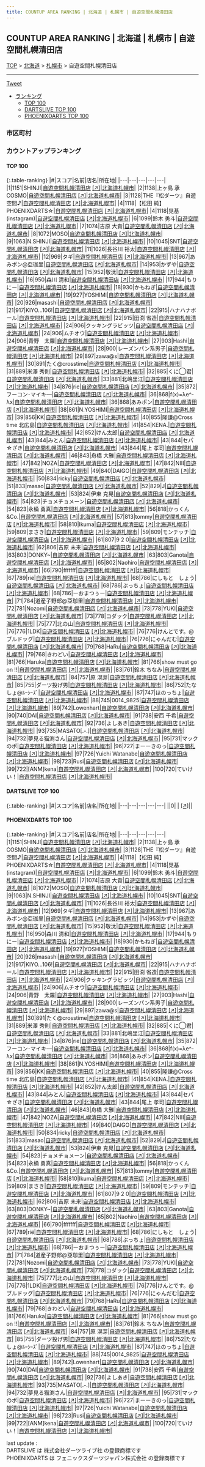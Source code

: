 ```yaml
---
title: COUNTUP AREA RANKING | 北海道 | 札幌市 | 自遊空間札幌清田店
---
```

## COUNTUP AREA RANKING | 北海道 | 札幌市 | 自遊空間札幌清田店

[TOP](/darts/rank/) > [北海道](/darts/rank/北海道/) > [札幌市](/darts/rank/北海道/札幌市/) > 自遊空間札幌清田店

___

<a href="https://twitter.com/share?ref_src=twsrc%5Etfw" data-text="COUNTUP AREA RANKING | 北海道札幌市自遊空間札幌清田店" class="twitter-share-button" data-hashtags="DARTSLIVE,PHOENIXDARTS,darts,ダーツ" data-show-count="false">Tweet</a>

* [ランキング](#カウントアップランキング)
    * [TOP 100](#top-100)
    * [DARTSLIVE TOP 100](#dartslive-top-100)
    * [PHOENIXDARTS TOP 100](#phoenixdarts-top-100)

### 市区町村

<ul>

</ul>

### カウントアップランキング

#### TOP 100



{:.table-ranking}
|#|スコア|名前|店名|所在地|
|---|---|---|---|---|
|1|1151|<span class="rank-name-pd">SHINJI</span>|<a href="/darts/rank/shops/7253.html">自遊空間札幌清田店</a> <a href="https://vs.phoenixdarts.com/jp/shop/shopDetailInfo/s_7253?s_seq=7253">[↗]</a>|<a href="/darts/rank/北海道/札幌市">北海道札幌市</a>|
|2|1138|<span class="rank-name-pd">上ヶ島 承COSMO</span>|<a href="/darts/rank/shops/7253.html">自遊空間札幌清田店</a> <a href="https://vs.phoenixdarts.com/jp/shop/shopDetailInfo/s_7253?s_seq=7253">[↗]</a>|<a href="/darts/rank/北海道/札幌市">北海道札幌市</a>|
|3|1128|<span class="rank-name-pd">THE『松ダーツ』自遊空間♪</span>|<a href="/darts/rank/shops/7253.html">自遊空間札幌清田店</a> <a href="https://vs.phoenixdarts.com/jp/shop/shopDetailInfo/s_7253?s_seq=7253">[↗]</a>|<a href="/darts/rank/北海道/札幌市">北海道札幌市</a>|
|4|1118|<span class="rank-name-pd">【松田 純】PHOENIXDARTS☆</span>|<a href="/darts/rank/shops/7253.html">自遊空間札幌清田店</a> <a href="https://vs.phoenixdarts.com/jp/shop/shopDetailInfo/s_7253?s_seq=7253">[↗]</a>|<a href="/darts/rank/北海道/札幌市">北海道札幌市</a>|
|4|1118|<span class="rank-name-pd">晃基(instagram)</span>|<a href="/darts/rank/shops/7253.html">自遊空間札幌清田店</a> <a href="https://vs.phoenixdarts.com/jp/shop/shopDetailInfo/s_7253?s_seq=7253">[↗]</a>|<a href="/darts/rank/北海道/札幌市">北海道札幌市</a>|
|6|1099|<span class="rank-name-pd"><span class="pro-icon-pd"></span>鈴木 勇斗</span>|<a href="/darts/rank/shops/7253.html">自遊空間札幌清田店</a> <a href="https://vs.phoenixdarts.com/jp/shop/shopDetailInfo/s_7253?s_seq=7253">[↗]</a>|<a href="/darts/rank/北海道/札幌市">北海道札幌市</a>|
|7|1074|<span class="rank-name-pd"><span class="pro-icon-pd"></span>吉原 大貴</span>|<a href="/darts/rank/shops/7253.html">自遊空間札幌清田店</a> <a href="https://vs.phoenixdarts.com/jp/shop/shopDetailInfo/s_7253?s_seq=7253">[↗]</a>|<a href="/darts/rank/北海道/札幌市">北海道札幌市</a>|
|8|1072|<span class="rank-name-pd">MOSO</span>|<a href="/darts/rank/shops/7253.html">自遊空間札幌清田店</a> <a href="https://vs.phoenixdarts.com/jp/shop/shopDetailInfo/s_7253?s_seq=7253">[↗]</a>|<a href="/darts/rank/北海道/札幌市">北海道札幌市</a>|
|9|1063|<span class="rank-name-pd">N.SHINJI</span>|<a href="/darts/rank/shops/7253.html">自遊空間札幌清田店</a> <a href="https://vs.phoenixdarts.com/jp/shop/shopDetailInfo/s_7253?s_seq=7253">[↗]</a>|<a href="/darts/rank/北海道/札幌市">北海道札幌市</a>|
|10|1045|<span class="rank-name-pd">SNT</span>|<a href="/darts/rank/shops/7253.html">自遊空間札幌清田店</a> <a href="https://vs.phoenixdarts.com/jp/shop/shopDetailInfo/s_7253?s_seq=7253">[↗]</a>|<a href="/darts/rank/北海道/札幌市">北海道札幌市</a>|
|11|1026|<span class="rank-name-pd"><span class="pro-icon-pd"></span>長谷川 裕太</span>|<a href="/darts/rank/shops/7253.html">自遊空間札幌清田店</a> <a href="https://vs.phoenixdarts.com/jp/shop/shopDetailInfo/s_7253?s_seq=7253">[↗]</a>|<a href="/darts/rank/北海道/札幌市">北海道札幌市</a>|
|12|969|<span class="rank-name-pd">タギ</span>|<a href="/darts/rank/shops/7253.html">自遊空間札幌清田店</a> <a href="https://vs.phoenixdarts.com/jp/shop/shopDetailInfo/s_7253?s_seq=7253">[↗]</a>|<a href="/darts/rank/北海道/札幌市">北海道札幌市</a>|
|13|967|<span class="rank-name-pd">あみポン@亞珈里</span>|<a href="/darts/rank/shops/7253.html">自遊空間札幌清田店</a> <a href="https://vs.phoenixdarts.com/jp/shop/shopDetailInfo/s_7253?s_seq=7253">[↗]</a>|<a href="/darts/rank/北海道/札幌市">北海道札幌市</a>|
|14|953|<span class="rank-name-pd">かずや</span>|<a href="/darts/rank/shops/7253.html">自遊空間札幌清田店</a> <a href="https://vs.phoenixdarts.com/jp/shop/shopDetailInfo/s_7253?s_seq=7253">[↗]</a>|<a href="/darts/rank/北海道/札幌市">北海道札幌市</a>|
|15|952|<span class="rank-name-pd">敬汰</span>|<a href="/darts/rank/shops/7253.html">自遊空間札幌清田店</a> <a href="https://vs.phoenixdarts.com/jp/shop/shopDetailInfo/s_7253?s_seq=7253">[↗]</a>|<a href="/darts/rank/北海道/札幌市">北海道札幌市</a>|
|16|950|<span class="rank-name-pd"><span class="pro-icon-pd"></span>森川 清和</span>|<a href="/darts/rank/shops/7253.html">自遊空間札幌清田店</a> <a href="https://vs.phoenixdarts.com/jp/shop/shopDetailInfo/s_7253?s_seq=7253">[↗]</a>|<a href="/darts/rank/北海道/札幌市">北海道札幌市</a>|
|17|944|<span class="rank-name-pd">もりにー</span>|<a href="/darts/rank/shops/7253.html">自遊空間札幌清田店</a> <a href="https://vs.phoenixdarts.com/jp/shop/shopDetailInfo/s_7253?s_seq=7253">[↗]</a>|<a href="/darts/rank/北海道/札幌市">北海道札幌市</a>|
|18|930|<span class="rank-name-pd">かもねぎ</span>|<a href="/darts/rank/shops/7253.html">自遊空間札幌清田店</a> <a href="https://vs.phoenixdarts.com/jp/shop/shopDetailInfo/s_7253?s_seq=7253">[↗]</a>|<a href="/darts/rank/北海道/札幌市">北海道札幌市</a>|
|19|927|<span class="rank-name-pd">YOSHIMI</span>|<a href="/darts/rank/shops/7253.html">自遊空間札幌清田店</a> <a href="https://vs.phoenixdarts.com/jp/shop/shopDetailInfo/s_7253?s_seq=7253">[↗]</a>|<a href="/darts/rank/北海道/札幌市">北海道札幌市</a>|
|20|926|<span class="rank-name-pd">masashi</span>|<a href="/darts/rank/shops/7253.html">自遊空間札幌清田店</a> <a href="https://vs.phoenixdarts.com/jp/shop/shopDetailInfo/s_7253?s_seq=7253">[↗]</a>|<a href="/darts/rank/北海道/札幌市">北海道札幌市</a>|
|21|917|<span class="rank-name-pd">KIYO...106!</span>|<a href="/darts/rank/shops/7253.html">自遊空間札幌清田店</a> <a href="https://vs.phoenixdarts.com/jp/shop/shopDetailInfo/s_7253?s_seq=7253">[↗]</a>|<a href="/darts/rank/北海道/札幌市">北海道札幌市</a>|
|22|915|<span class="rank-name-pd">ハナハナボール</span>|<a href="/darts/rank/shops/7253.html">自遊空間札幌清田店</a> <a href="https://vs.phoenixdarts.com/jp/shop/shopDetailInfo/s_7253?s_seq=7253">[↗]</a>|<a href="/darts/rank/北海道/札幌市">北海道札幌市</a>|
|22|915|<span class="rank-name-pd"><span class="pro-icon-pd"></span>田渕 省造</span>|<a href="/darts/rank/shops/7253.html">自遊空間札幌清田店</a> <a href="https://vs.phoenixdarts.com/jp/shop/shopDetailInfo/s_7253?s_seq=7253">[↗]</a>|<a href="/darts/rank/北海道/札幌市">北海道札幌市</a>|
|24|906|<span class="rank-name-pd">クッキングラビッツ</span>|<a href="/darts/rank/shops/7253.html">自遊空間札幌清田店</a> <a href="https://vs.phoenixdarts.com/jp/shop/shopDetailInfo/s_7253?s_seq=7253">[↗]</a>|<a href="/darts/rank/北海道/札幌市">北海道札幌市</a>|
|24|906|<span class="rank-name-pd">ムチオウ</span>|<a href="/darts/rank/shops/7253.html">自遊空間札幌清田店</a> <a href="https://vs.phoenixdarts.com/jp/shop/shopDetailInfo/s_7253?s_seq=7253">[↗]</a>|<a href="/darts/rank/北海道/札幌市">北海道札幌市</a>|
|24|906|<span class="rank-name-pd">青野　太羅</span>|<a href="/darts/rank/shops/7253.html">自遊空間札幌清田店</a> <a href="https://vs.phoenixdarts.com/jp/shop/shopDetailInfo/s_7253?s_seq=7253">[↗]</a>|<a href="/darts/rank/北海道/札幌市">北海道札幌市</a>|
|27|903|<span class="rank-name-pd">Hashi</span>|<a href="/darts/rank/shops/7253.html">自遊空間札幌清田店</a> <a href="https://vs.phoenixdarts.com/jp/shop/shopDetailInfo/s_7253?s_seq=7253">[↗]</a>|<a href="/darts/rank/北海道/札幌市">北海道札幌市</a>|
|28|900|<span class="rank-name-pd">レーズンパン系男子</span>|<a href="/darts/rank/shops/7253.html">自遊空間札幌清田店</a> <a href="https://vs.phoenixdarts.com/jp/shop/shopDetailInfo/s_7253?s_seq=7253">[↗]</a>|<a href="/darts/rank/北海道/札幌市">北海道札幌市</a>|
|29|897|<span class="rank-name-pd">zawa@s</span>|<a href="/darts/rank/shops/7253.html">自遊空間札幌清田店</a> <a href="https://vs.phoenixdarts.com/jp/shop/shopDetailInfo/s_7253?s_seq=7253">[↗]</a>|<a href="/darts/rank/北海道/札幌市">北海道札幌市</a>|
|30|891|<span class="rank-name-pd">たく@crosstime</span>|<a href="/darts/rank/shops/7253.html">自遊空間札幌清田店</a> <a href="https://vs.phoenixdarts.com/jp/shop/shopDetailInfo/s_7253?s_seq=7253">[↗]</a>|<a href="/darts/rank/北海道/札幌市">北海道札幌市</a>|
|31|889|<span class="rank-name-pd"><span class="pro-icon-pd"></span>米澤 秀則</span>|<a href="/darts/rank/shops/7253.html">自遊空間札幌清田店</a> <a href="https://vs.phoenixdarts.com/jp/shop/shopDetailInfo/s_7253?s_seq=7253">[↗]</a>|<a href="/darts/rank/北海道/札幌市">北海道札幌市</a>|
|32|885|<span class="rank-name-pd">くに◯君</span>|<a href="/darts/rank/shops/7253.html">自遊空間札幌清田店</a> <a href="https://vs.phoenixdarts.com/jp/shop/shopDetailInfo/s_7253?s_seq=7253">[↗]</a>|<a href="/darts/rank/北海道/札幌市">北海道札幌市</a>|
|33|881|<span class="rank-name-pd">北嶋里江</span>|<a href="/darts/rank/shops/7253.html">自遊空間札幌清田店</a> <a href="https://vs.phoenixdarts.com/jp/shop/shopDetailInfo/s_7253?s_seq=7253">[↗]</a>|<a href="/darts/rank/北海道/札幌市">北海道札幌市</a>|
|34|876|<span class="rank-name-pd">rie</span>|<a href="/darts/rank/shops/7253.html">自遊空間札幌清田店</a> <a href="https://vs.phoenixdarts.com/jp/shop/shopDetailInfo/s_7253?s_seq=7253">[↗]</a>|<a href="/darts/rank/北海道/札幌市">北海道札幌市</a>|
|35|872|<span class="rank-name-pd">フーコン･マイキ―</span>|<a href="/darts/rank/shops/7253.html">自遊空間札幌清田店</a> <a href="https://vs.phoenixdarts.com/jp/shop/shopDetailInfo/s_7253?s_seq=7253">[↗]</a>|<a href="/darts/rank/北海道/札幌市">北海道札幌市</a>|
|36|868|<span class="rank-name-pd">f(x)=λe^-λx</span>|<a href="/darts/rank/shops/7253.html">自遊空間札幌清田店</a> <a href="https://vs.phoenixdarts.com/jp/shop/shopDetailInfo/s_7253?s_seq=7253">[↗]</a>|<a href="/darts/rank/北海道/札幌市">北海道札幌市</a>|
|36|868|<span class="rank-name-pd">あみポン</span>|<a href="/darts/rank/shops/7253.html">自遊空間札幌清田店</a> <a href="https://vs.phoenixdarts.com/jp/shop/shopDetailInfo/s_7253?s_seq=7253">[↗]</a>|<a href="/darts/rank/北海道/札幌市">北海道札幌市</a>|
|38|861|<span class="rank-name-pd">N.YOSHIMI</span>|<a href="/darts/rank/shops/7253.html">自遊空間札幌清田店</a> <a href="https://vs.phoenixdarts.com/jp/shop/shopDetailInfo/s_7253?s_seq=7253">[↗]</a>|<a href="/darts/rank/北海道/札幌市">北海道札幌市</a>|
|39|856|<span class="rank-name-pd">KK</span>|<a href="/darts/rank/shops/7253.html">自遊空間札幌清田店</a> <a href="https://vs.phoenixdarts.com/jp/shop/shopDetailInfo/s_7253?s_seq=7253">[↗]</a>|<a href="/darts/rank/北海道/札幌市">北海道札幌市</a>|
|40|855|<span class="rank-name-pd">隆謙@Cross time 北広島</span>|<a href="/darts/rank/shops/7253.html">自遊空間札幌清田店</a> <a href="https://vs.phoenixdarts.com/jp/shop/shopDetailInfo/s_7253?s_seq=7253">[↗]</a>|<a href="/darts/rank/北海道/札幌市">北海道札幌市</a>|
|41|854|<span class="rank-name-pd">KENA.</span>|<a href="/darts/rank/shops/7253.html">自遊空間札幌清田店</a> <a href="https://vs.phoenixdarts.com/jp/shop/shopDetailInfo/s_7253?s_seq=7253">[↗]</a>|<a href="/darts/rank/北海道/札幌市">北海道札幌市</a>|
|42|852|<span class="rank-name-pd">けん太郎</span>|<a href="/darts/rank/shops/7253.html">自遊空間札幌清田店</a> <a href="https://vs.phoenixdarts.com/jp/shop/shopDetailInfo/s_7253?s_seq=7253">[↗]</a>|<a href="/darts/rank/北海道/札幌市">北海道札幌市</a>|
|43|844|<span class="rank-name-pd">みとん</span>|<a href="/darts/rank/shops/7253.html">自遊空間札幌清田店</a> <a href="https://vs.phoenixdarts.com/jp/shop/shopDetailInfo/s_7253?s_seq=7253">[↗]</a>|<a href="/darts/rank/北海道/札幌市">北海道札幌市</a>|
|43|844|<span class="rank-name-pd">セパ☆ざき</span>|<a href="/darts/rank/shops/7253.html">自遊空間札幌清田店</a> <a href="https://vs.phoenixdarts.com/jp/shop/shopDetailInfo/s_7253?s_seq=7253">[↗]</a>|<a href="/darts/rank/北海道/札幌市">北海道札幌市</a>|
|43|844|<span class="rank-name-pd">尾上 孝司</span>|<a href="/darts/rank/shops/7253.html">自遊空間札幌清田店</a> <a href="https://vs.phoenixdarts.com/jp/shop/shopDetailInfo/s_7253?s_seq=7253">[↗]</a>|<a href="/darts/rank/北海道/札幌市">北海道札幌市</a>|
|46|843|<span class="rank-name-pd">舟橋 大雅</span>|<a href="/darts/rank/shops/7253.html">自遊空間札幌清田店</a> <a href="https://vs.phoenixdarts.com/jp/shop/shopDetailInfo/s_7253?s_seq=7253">[↗]</a>|<a href="/darts/rank/北海道/札幌市">北海道札幌市</a>|
|47|842|<span class="rank-name-pd">NOZA</span>|<a href="/darts/rank/shops/7253.html">自遊空間札幌清田店</a> <a href="https://vs.phoenixdarts.com/jp/shop/shopDetailInfo/s_7253?s_seq=7253">[↗]</a>|<a href="/darts/rank/北海道/札幌市">北海道札幌市</a>|
|47|842|<span class="rank-name-pd">NⅢ</span>|<a href="/darts/rank/shops/7253.html">自遊空間札幌清田店</a> <a href="https://vs.phoenixdarts.com/jp/shop/shopDetailInfo/s_7253?s_seq=7253">[↗]</a>|<a href="/darts/rank/北海道/札幌市">北海道札幌市</a>|
|49|840|<span class="rank-name-pd">DAIGO</span>|<a href="/darts/rank/shops/7253.html">自遊空間札幌清田店</a> <a href="https://vs.phoenixdarts.com/jp/shop/shopDetailInfo/s_7253?s_seq=7253">[↗]</a>|<a href="/darts/rank/北海道/札幌市">北海道札幌市</a>|
|50|834|<span class="rank-name-pd">ricky</span>|<a href="/darts/rank/shops/7253.html">自遊空間札幌清田店</a> <a href="https://vs.phoenixdarts.com/jp/shop/shopDetailInfo/s_7253?s_seq=7253">[↗]</a>|<a href="/darts/rank/北海道/札幌市">北海道札幌市</a>|
|51|833|<span class="rank-name-pd">masao</span>|<a href="/darts/rank/shops/7253.html">自遊空間札幌清田店</a> <a href="https://vs.phoenixdarts.com/jp/shop/shopDetailInfo/s_7253?s_seq=7253">[↗]</a>|<a href="/darts/rank/北海道/札幌市">北海道札幌市</a>|
|52|829|<span class="rank-name-pd">J</span>|<a href="/darts/rank/shops/7253.html">自遊空間札幌清田店</a> <a href="https://vs.phoenixdarts.com/jp/shop/shopDetailInfo/s_7253?s_seq=7253">[↗]</a>|<a href="/darts/rank/北海道/札幌市">北海道札幌市</a>|
|53|824|<span class="rank-name-pd">伊東 克晃</span>|<a href="/darts/rank/shops/7253.html">自遊空間札幌清田店</a> <a href="https://vs.phoenixdarts.com/jp/shop/shopDetailInfo/s_7253?s_seq=7253">[↗]</a>|<a href="/darts/rank/北海道/札幌市">北海道札幌市</a>|
|54|823|<span class="rank-name-pd">チョメチョメーン</span>|<a href="/darts/rank/shops/7253.html">自遊空間札幌清田店</a> <a href="https://vs.phoenixdarts.com/jp/shop/shopDetailInfo/s_7253?s_seq=7253">[↗]</a>|<a href="/darts/rank/北海道/札幌市">北海道札幌市</a>|
|54|823|<span class="rank-name-pd">永桶 勇真</span>|<a href="/darts/rank/shops/7253.html">自遊空間札幌清田店</a> <a href="https://vs.phoenixdarts.com/jp/shop/shopDetailInfo/s_7253?s_seq=7253">[↗]</a>|<a href="/darts/rank/北海道/札幌市">北海道札幌市</a>|
|56|818|<span class="rank-name-pd">かっくん&amp;Co.</span>|<a href="/darts/rank/shops/7253.html">自遊空間札幌清田店</a> <a href="https://vs.phoenixdarts.com/jp/shop/shopDetailInfo/s_7253?s_seq=7253">[↗]</a>|<a href="/darts/rank/北海道/札幌市">北海道札幌市</a>|
|57|813|<span class="rank-name-pd">tommy</span>|<a href="/darts/rank/shops/7253.html">自遊空間札幌清田店</a> <a href="https://vs.phoenixdarts.com/jp/shop/shopDetailInfo/s_7253?s_seq=7253">[↗]</a>|<a href="/darts/rank/北海道/札幌市">北海道札幌市</a>|
|58|810|<span class="rank-name-pd">Ikuma</span>|<a href="/darts/rank/shops/7253.html">自遊空間札幌清田店</a> <a href="https://vs.phoenixdarts.com/jp/shop/shopDetailInfo/s_7253?s_seq=7253">[↗]</a>|<a href="/darts/rank/北海道/札幌市">北海道札幌市</a>|
|59|809|<span class="rank-name-pd">まさき</span>|<a href="/darts/rank/shops/7253.html">自遊空間札幌清田店</a> <a href="https://vs.phoenixdarts.com/jp/shop/shopDetailInfo/s_7253?s_seq=7253">[↗]</a>|<a href="/darts/rank/北海道/札幌市">北海道札幌市</a>|
|59|809|<span class="rank-name-pd">モンチッチ</span>|<a href="/darts/rank/shops/7253.html">自遊空間札幌清田店</a> <a href="https://vs.phoenixdarts.com/jp/shop/shopDetailInfo/s_7253?s_seq=7253">[↗]</a>|<a href="/darts/rank/北海道/札幌市">北海道札幌市</a>|
|61|807|<span class="rank-name-pd">9 2 0</span>|<a href="/darts/rank/shops/7253.html">自遊空間札幌清田店</a> <a href="https://vs.phoenixdarts.com/jp/shop/shopDetailInfo/s_7253?s_seq=7253">[↗]</a>|<a href="/darts/rank/北海道/札幌市">北海道札幌市</a>|
|62|806|<span class="rank-name-pd"><span class="pro-icon-pd"></span>吉原 未来</span>|<a href="/darts/rank/shops/7253.html">自遊空間札幌清田店</a> <a href="https://vs.phoenixdarts.com/jp/shop/shopDetailInfo/s_7253?s_seq=7253">[↗]</a>|<a href="/darts/rank/北海道/札幌市">北海道札幌市</a>|
|63|803|<span class="rank-name-pd">DONKY~</span>|<a href="/darts/rank/shops/7253.html">自遊空間札幌清田店</a> <a href="https://vs.phoenixdarts.com/jp/shop/shopDetailInfo/s_7253?s_seq=7253">[↗]</a>|<a href="/darts/rank/北海道/札幌市">北海道札幌市</a>|
|63|803|<span class="rank-name-pd">Ganota</span>|<a href="/darts/rank/shops/7253.html">自遊空間札幌清田店</a> <a href="https://vs.phoenixdarts.com/jp/shop/shopDetailInfo/s_7253?s_seq=7253">[↗]</a>|<a href="/darts/rank/北海道/札幌市">北海道札幌市</a>|
|65|802|<span class="rank-name-pd">Naohiro</span>|<a href="/darts/rank/shops/7253.html">自遊空間札幌清田店</a> <a href="https://vs.phoenixdarts.com/jp/shop/shopDetailInfo/s_7253?s_seq=7253">[↗]</a>|<a href="/darts/rank/北海道/札幌市">北海道札幌市</a>|
|66|790|<span class="rank-name-pd">fffffff</span>|<a href="/darts/rank/shops/7253.html">自遊空間札幌清田店</a> <a href="https://vs.phoenixdarts.com/jp/shop/shopDetailInfo/s_7253?s_seq=7253">[↗]</a>|<a href="/darts/rank/北海道/札幌市">北海道札幌市</a>|
|67|789|<span class="rank-name-pd">riё</span>|<a href="/darts/rank/shops/7253.html">自遊空間札幌清田店</a> <a href="https://vs.phoenixdarts.com/jp/shop/shopDetailInfo/s_7253?s_seq=7253">[↗]</a>|<a href="/darts/rank/北海道/札幌市">北海道札幌市</a>|
|68|786|<span class="rank-name-pd">にしもと　しょう</span>|<a href="/darts/rank/shops/7253.html">自遊空間札幌清田店</a> <a href="https://vs.phoenixdarts.com/jp/shop/shopDetailInfo/s_7253?s_seq=7253">[↗]</a>|<a href="/darts/rank/北海道/札幌市">北海道札幌市</a>|
|68|786|<span class="rank-name-pd">ぶっちょ</span>|<a href="/darts/rank/shops/7253.html">自遊空間札幌清田店</a> <a href="https://vs.phoenixdarts.com/jp/shop/shopDetailInfo/s_7253?s_seq=7253">[↗]</a>|<a href="/darts/rank/北海道/札幌市">北海道札幌市</a>|
|68|786|<span class="rank-name-pd">ーおまつぅー</span>|<a href="/darts/rank/shops/7253.html">自遊空間札幌清田店</a> <a href="https://vs.phoenixdarts.com/jp/shop/shopDetailInfo/s_7253?s_seq=7253">[↗]</a>|<a href="/darts/rank/北海道/札幌市">北海道札幌市</a>|
|71|784|<span class="rank-name-pd">道産子野郎@亞珈里</span>|<a href="/darts/rank/shops/7253.html">自遊空間札幌清田店</a> <a href="https://vs.phoenixdarts.com/jp/shop/shopDetailInfo/s_7253?s_seq=7253">[↗]</a>|<a href="/darts/rank/北海道/札幌市">北海道札幌市</a>|
|72|781|<span class="rank-name-pd">Nozomi</span>|<a href="/darts/rank/shops/7253.html">自遊空間札幌清田店</a> <a href="https://vs.phoenixdarts.com/jp/shop/shopDetailInfo/s_7253?s_seq=7253">[↗]</a>|<a href="/darts/rank/北海道/札幌市">北海道札幌市</a>|
|73|778|<span class="rank-name-pd">YUKI</span>|<a href="/darts/rank/shops/7253.html">自遊空間札幌清田店</a> <a href="https://vs.phoenixdarts.com/jp/shop/shopDetailInfo/s_7253?s_seq=7253">[↗]</a>|<a href="/darts/rank/北海道/札幌市">北海道札幌市</a>|
|73|778|<span class="rank-name-pd">コダック</span>|<a href="/darts/rank/shops/7253.html">自遊空間札幌清田店</a> <a href="https://vs.phoenixdarts.com/jp/shop/shopDetailInfo/s_7253?s_seq=7253">[↗]</a>|<a href="/darts/rank/北海道/札幌市">北海道札幌市</a>|
|75|777|<span class="rank-name-pd">北の山</span>|<a href="/darts/rank/shops/7253.html">自遊空間札幌清田店</a> <a href="https://vs.phoenixdarts.com/jp/shop/shopDetailInfo/s_7253?s_seq=7253">[↗]</a>|<a href="/darts/rank/北海道/札幌市">北海道札幌市</a>|
|76|776|<span class="rank-name-pd">1LDK</span>|<a href="/darts/rank/shops/7253.html">自遊空間札幌清田店</a> <a href="https://vs.phoenixdarts.com/jp/shop/shopDetailInfo/s_7253?s_seq=7253">[↗]</a>|<a href="/darts/rank/北海道/札幌市">北海道札幌市</a>|
|76|776|<span class="rank-name-pd">けんとです。@ブルドッグ</span>|<a href="/darts/rank/shops/7253.html">自遊空間札幌清田店</a> <a href="https://vs.phoenixdarts.com/jp/shop/shopDetailInfo/s_7253?s_seq=7253">[↗]</a>|<a href="/darts/rank/北海道/札幌市">北海道札幌市</a>|
|76|776|<span class="rank-name-pd">にゃんだむ</span>|<a href="/darts/rank/shops/7253.html">自遊空間札幌清田店</a> <a href="https://vs.phoenixdarts.com/jp/shop/shopDetailInfo/s_7253?s_seq=7253">[↗]</a>|<a href="/darts/rank/北海道/札幌市">北海道札幌市</a>|
|79|768|<span class="rank-name-pd">HaRu</span>|<a href="/darts/rank/shops/7253.html">自遊空間札幌清田店</a> <a href="https://vs.phoenixdarts.com/jp/shop/shopDetailInfo/s_7253?s_seq=7253">[↗]</a>|<a href="/darts/rank/北海道/札幌市">北海道札幌市</a>|
|79|768|<span class="rank-name-pd">きわどい</span>|<a href="/darts/rank/shops/7253.html">自遊空間札幌清田店</a> <a href="https://vs.phoenixdarts.com/jp/shop/shopDetailInfo/s_7253?s_seq=7253">[↗]</a>|<a href="/darts/rank/北海道/札幌市">北海道札幌市</a>|
|81|766|<span class="rank-name-pd">Haruka</span>|<a href="/darts/rank/shops/7253.html">自遊空間札幌清田店</a> <a href="https://vs.phoenixdarts.com/jp/shop/shopDetailInfo/s_7253?s_seq=7253">[↗]</a>|<a href="/darts/rank/北海道/札幌市">北海道札幌市</a>|
|81|766|<span class="rank-name-pd">show must   go on ‼️</span>|<a href="/darts/rank/shops/7253.html">自遊空間札幌清田店</a> <a href="https://vs.phoenixdarts.com/jp/shop/shopDetailInfo/s_7253?s_seq=7253">[↗]</a>|<a href="/darts/rank/北海道/札幌市">北海道札幌市</a>|
|83|761|<span class="rank-name-pd">鈴木 ちなみ</span>|<a href="/darts/rank/shops/7253.html">自遊空間札幌清田店</a> <a href="https://vs.phoenixdarts.com/jp/shop/shopDetailInfo/s_7253?s_seq=7253">[↗]</a>|<a href="/darts/rank/北海道/札幌市">北海道札幌市</a>|
|84|757|<span class="rank-name-pd">原 滉芽</span>|<a href="/darts/rank/shops/7253.html">自遊空間札幌清田店</a> <a href="https://vs.phoenixdarts.com/jp/shop/shopDetailInfo/s_7253?s_seq=7253">[↗]</a>|<a href="/darts/rank/北海道/札幌市">北海道札幌市</a>|
|85|755|<span class="rank-name-pd">ダーツ投げ男</span>|<a href="/darts/rank/shops/7253.html">自遊空間札幌清田店</a> <a href="https://vs.phoenixdarts.com/jp/shop/shopDetailInfo/s_7253?s_seq=7253">[↗]</a>|<a href="/darts/rank/北海道/札幌市">北海道札幌市</a>|
|86|752|<span class="rank-name-pd">たなしょ@ﾙｰｼｰｽﾞ</span>|<a href="/darts/rank/shops/7253.html">自遊空間札幌清田店</a> <a href="https://vs.phoenixdarts.com/jp/shop/shopDetailInfo/s_7253?s_seq=7253">[↗]</a>|<a href="/darts/rank/北海道/札幌市">北海道札幌市</a>|
|87|747|<span class="rank-name-pd">ほのっちょ</span>|<a href="/darts/rank/shops/7253.html">自遊空間札幌清田店</a> <a href="https://vs.phoenixdarts.com/jp/shop/shopDetailInfo/s_7253?s_seq=7253">[↗]</a>|<a href="/darts/rank/北海道/札幌市">北海道札幌市</a>|
|88|745|<span class="rank-name-pd">0014_9825</span>|<a href="/darts/rank/shops/7253.html">自遊空間札幌清田店</a> <a href="https://vs.phoenixdarts.com/jp/shop/shopDetailInfo/s_7253?s_seq=7253">[↗]</a>|<a href="/darts/rank/北海道/札幌市">北海道札幌市</a>|
|89|742|<span class="rank-name-pd">Lowenhart</span>|<a href="/darts/rank/shops/7253.html">自遊空間札幌清田店</a> <a href="https://vs.phoenixdarts.com/jp/shop/shopDetailInfo/s_7253?s_seq=7253">[↗]</a>|<a href="/darts/rank/北海道/札幌市">北海道札幌市</a>|
|90|740|<span class="rank-name-pd">DAI</span>|<a href="/darts/rank/shops/7253.html">自遊空間札幌清田店</a> <a href="https://vs.phoenixdarts.com/jp/shop/shopDetailInfo/s_7253?s_seq=7253">[↗]</a>|<a href="/darts/rank/北海道/札幌市">北海道札幌市</a>|
|91|738|<span class="rank-name-pd"><span class="pro-icon-pd"></span>安西 千希</span>|<a href="/darts/rank/shops/7253.html">自遊空間札幌清田店</a> <a href="https://vs.phoenixdarts.com/jp/shop/shopDetailInfo/s_7253?s_seq=7253">[↗]</a>|<a href="/darts/rank/北海道/札幌市">北海道札幌市</a>|
|92|736|<span class="rank-name-pd">よしあき</span>|<a href="/darts/rank/shops/7253.html">自遊空間札幌清田店</a> <a href="https://vs.phoenixdarts.com/jp/shop/shopDetailInfo/s_7253?s_seq=7253">[↗]</a>|<a href="/darts/rank/北海道/札幌市">北海道札幌市</a>|
|93|735|<span class="rank-name-pd">MASATO[.-.]</span>|<a href="/darts/rank/shops/7253.html">自遊空間札幌清田店</a> <a href="https://vs.phoenixdarts.com/jp/shop/shopDetailInfo/s_7253?s_seq=7253">[↗]</a>|<a href="/darts/rank/北海道/札幌市">北海道札幌市</a>|
|94|732|<span class="rank-name-pd">夢見る猫渕さん</span>|<a href="/darts/rank/shops/7253.html">自遊空間札幌清田店</a> <a href="https://vs.phoenixdarts.com/jp/shop/shopDetailInfo/s_7253?s_seq=7253">[↗]</a>|<a href="/darts/rank/北海道/札幌市">北海道札幌市</a>|
|95|731|<span class="rank-name-pd">マックのポ</span>|<a href="/darts/rank/shops/7253.html">自遊空間札幌清田店</a> <a href="https://vs.phoenixdarts.com/jp/shop/shopDetailInfo/s_7253?s_seq=7253">[↗]</a>|<a href="/darts/rank/北海道/札幌市">北海道札幌市</a>|
|96|727|<span class="rank-name-pd">まーーきのっ</span>|<a href="/darts/rank/shops/7253.html">自遊空間札幌清田店</a> <a href="https://vs.phoenixdarts.com/jp/shop/shopDetailInfo/s_7253?s_seq=7253">[↗]</a>|<a href="/darts/rank/北海道/札幌市">北海道札幌市</a>|
|97|726|<span class="rank-name-pd">Yuichi Watanabe</span>|<a href="/darts/rank/shops/7253.html">自遊空間札幌清田店</a> <a href="https://vs.phoenixdarts.com/jp/shop/shopDetailInfo/s_7253?s_seq=7253">[↗]</a>|<a href="/darts/rank/北海道/札幌市">北海道札幌市</a>|
|98|723|<span class="rank-name-pd">Rusi</span>|<a href="/darts/rank/shops/7253.html">自遊空間札幌清田店</a> <a href="https://vs.phoenixdarts.com/jp/shop/shopDetailInfo/s_7253?s_seq=7253">[↗]</a>|<a href="/darts/rank/北海道/札幌市">北海道札幌市</a>|
|99|722|<span class="rank-name-pd">[ANM]kena</span>|<a href="/darts/rank/shops/7253.html">自遊空間札幌清田店</a> <a href="https://vs.phoenixdarts.com/jp/shop/shopDetailInfo/s_7253?s_seq=7253">[↗]</a>|<a href="/darts/rank/北海道/札幌市">北海道札幌市</a>|
|100|720|<span class="rank-name-pd">ていけい！</span>|<a href="/darts/rank/shops/7253.html">自遊空間札幌清田店</a> <a href="https://vs.phoenixdarts.com/jp/shop/shopDetailInfo/s_7253?s_seq=7253">[↗]</a>|<a href="/darts/rank/北海道/札幌市">北海道札幌市</a>|


#### DARTSLIVE TOP 100



{:.table-ranking}
|#|スコア|名前|店名|所在地|
|---|---|---|---|---|
||0|<span class="rank-name-dl"> </span>|<a href="/darts/rank/shops/.html"></a> <a href="">[↗]</a>|<a href="/darts/rank//"></a>|


#### PHOENIXDARTS TOP 100



{:.table-ranking}
|#|スコア|名前|店名|所在地|
|---|---|---|---|---|
|1|1151|<span class="rank-name-pd">SHINJI</span>|<a href="/darts/rank/shops/7253.html">自遊空間札幌清田店</a> <a href="https://vs.phoenixdarts.com/jp/shop/shopDetailInfo/s_7253?s_seq=7253">[↗]</a>|<a href="/darts/rank/北海道/札幌市">北海道札幌市</a>|
|2|1138|<span class="rank-name-pd">上ヶ島 承COSMO</span>|<a href="/darts/rank/shops/7253.html">自遊空間札幌清田店</a> <a href="https://vs.phoenixdarts.com/jp/shop/shopDetailInfo/s_7253?s_seq=7253">[↗]</a>|<a href="/darts/rank/北海道/札幌市">北海道札幌市</a>|
|3|1128|<span class="rank-name-pd">THE『松ダーツ』自遊空間♪</span>|<a href="/darts/rank/shops/7253.html">自遊空間札幌清田店</a> <a href="https://vs.phoenixdarts.com/jp/shop/shopDetailInfo/s_7253?s_seq=7253">[↗]</a>|<a href="/darts/rank/北海道/札幌市">北海道札幌市</a>|
|4|1118|<span class="rank-name-pd">【松田 純】PHOENIXDARTS☆</span>|<a href="/darts/rank/shops/7253.html">自遊空間札幌清田店</a> <a href="https://vs.phoenixdarts.com/jp/shop/shopDetailInfo/s_7253?s_seq=7253">[↗]</a>|<a href="/darts/rank/北海道/札幌市">北海道札幌市</a>|
|4|1118|<span class="rank-name-pd">晃基(instagram)</span>|<a href="/darts/rank/shops/7253.html">自遊空間札幌清田店</a> <a href="https://vs.phoenixdarts.com/jp/shop/shopDetailInfo/s_7253?s_seq=7253">[↗]</a>|<a href="/darts/rank/北海道/札幌市">北海道札幌市</a>|
|6|1099|<span class="rank-name-pd"><span class="pro-icon-pd"></span>鈴木 勇斗</span>|<a href="/darts/rank/shops/7253.html">自遊空間札幌清田店</a> <a href="https://vs.phoenixdarts.com/jp/shop/shopDetailInfo/s_7253?s_seq=7253">[↗]</a>|<a href="/darts/rank/北海道/札幌市">北海道札幌市</a>|
|7|1074|<span class="rank-name-pd"><span class="pro-icon-pd"></span>吉原 大貴</span>|<a href="/darts/rank/shops/7253.html">自遊空間札幌清田店</a> <a href="https://vs.phoenixdarts.com/jp/shop/shopDetailInfo/s_7253?s_seq=7253">[↗]</a>|<a href="/darts/rank/北海道/札幌市">北海道札幌市</a>|
|8|1072|<span class="rank-name-pd">MOSO</span>|<a href="/darts/rank/shops/7253.html">自遊空間札幌清田店</a> <a href="https://vs.phoenixdarts.com/jp/shop/shopDetailInfo/s_7253?s_seq=7253">[↗]</a>|<a href="/darts/rank/北海道/札幌市">北海道札幌市</a>|
|9|1063|<span class="rank-name-pd">N.SHINJI</span>|<a href="/darts/rank/shops/7253.html">自遊空間札幌清田店</a> <a href="https://vs.phoenixdarts.com/jp/shop/shopDetailInfo/s_7253?s_seq=7253">[↗]</a>|<a href="/darts/rank/北海道/札幌市">北海道札幌市</a>|
|10|1045|<span class="rank-name-pd">SNT</span>|<a href="/darts/rank/shops/7253.html">自遊空間札幌清田店</a> <a href="https://vs.phoenixdarts.com/jp/shop/shopDetailInfo/s_7253?s_seq=7253">[↗]</a>|<a href="/darts/rank/北海道/札幌市">北海道札幌市</a>|
|11|1026|<span class="rank-name-pd"><span class="pro-icon-pd"></span>長谷川 裕太</span>|<a href="/darts/rank/shops/7253.html">自遊空間札幌清田店</a> <a href="https://vs.phoenixdarts.com/jp/shop/shopDetailInfo/s_7253?s_seq=7253">[↗]</a>|<a href="/darts/rank/北海道/札幌市">北海道札幌市</a>|
|12|969|<span class="rank-name-pd">タギ</span>|<a href="/darts/rank/shops/7253.html">自遊空間札幌清田店</a> <a href="https://vs.phoenixdarts.com/jp/shop/shopDetailInfo/s_7253?s_seq=7253">[↗]</a>|<a href="/darts/rank/北海道/札幌市">北海道札幌市</a>|
|13|967|<span class="rank-name-pd">あみポン@亞珈里</span>|<a href="/darts/rank/shops/7253.html">自遊空間札幌清田店</a> <a href="https://vs.phoenixdarts.com/jp/shop/shopDetailInfo/s_7253?s_seq=7253">[↗]</a>|<a href="/darts/rank/北海道/札幌市">北海道札幌市</a>|
|14|953|<span class="rank-name-pd">かずや</span>|<a href="/darts/rank/shops/7253.html">自遊空間札幌清田店</a> <a href="https://vs.phoenixdarts.com/jp/shop/shopDetailInfo/s_7253?s_seq=7253">[↗]</a>|<a href="/darts/rank/北海道/札幌市">北海道札幌市</a>|
|15|952|<span class="rank-name-pd">敬汰</span>|<a href="/darts/rank/shops/7253.html">自遊空間札幌清田店</a> <a href="https://vs.phoenixdarts.com/jp/shop/shopDetailInfo/s_7253?s_seq=7253">[↗]</a>|<a href="/darts/rank/北海道/札幌市">北海道札幌市</a>|
|16|950|<span class="rank-name-pd"><span class="pro-icon-pd"></span>森川 清和</span>|<a href="/darts/rank/shops/7253.html">自遊空間札幌清田店</a> <a href="https://vs.phoenixdarts.com/jp/shop/shopDetailInfo/s_7253?s_seq=7253">[↗]</a>|<a href="/darts/rank/北海道/札幌市">北海道札幌市</a>|
|17|944|<span class="rank-name-pd">もりにー</span>|<a href="/darts/rank/shops/7253.html">自遊空間札幌清田店</a> <a href="https://vs.phoenixdarts.com/jp/shop/shopDetailInfo/s_7253?s_seq=7253">[↗]</a>|<a href="/darts/rank/北海道/札幌市">北海道札幌市</a>|
|18|930|<span class="rank-name-pd">かもねぎ</span>|<a href="/darts/rank/shops/7253.html">自遊空間札幌清田店</a> <a href="https://vs.phoenixdarts.com/jp/shop/shopDetailInfo/s_7253?s_seq=7253">[↗]</a>|<a href="/darts/rank/北海道/札幌市">北海道札幌市</a>|
|19|927|<span class="rank-name-pd">YOSHIMI</span>|<a href="/darts/rank/shops/7253.html">自遊空間札幌清田店</a> <a href="https://vs.phoenixdarts.com/jp/shop/shopDetailInfo/s_7253?s_seq=7253">[↗]</a>|<a href="/darts/rank/北海道/札幌市">北海道札幌市</a>|
|20|926|<span class="rank-name-pd">masashi</span>|<a href="/darts/rank/shops/7253.html">自遊空間札幌清田店</a> <a href="https://vs.phoenixdarts.com/jp/shop/shopDetailInfo/s_7253?s_seq=7253">[↗]</a>|<a href="/darts/rank/北海道/札幌市">北海道札幌市</a>|
|21|917|<span class="rank-name-pd">KIYO...106!</span>|<a href="/darts/rank/shops/7253.html">自遊空間札幌清田店</a> <a href="https://vs.phoenixdarts.com/jp/shop/shopDetailInfo/s_7253?s_seq=7253">[↗]</a>|<a href="/darts/rank/北海道/札幌市">北海道札幌市</a>|
|22|915|<span class="rank-name-pd">ハナハナボール</span>|<a href="/darts/rank/shops/7253.html">自遊空間札幌清田店</a> <a href="https://vs.phoenixdarts.com/jp/shop/shopDetailInfo/s_7253?s_seq=7253">[↗]</a>|<a href="/darts/rank/北海道/札幌市">北海道札幌市</a>|
|22|915|<span class="rank-name-pd"><span class="pro-icon-pd"></span>田渕 省造</span>|<a href="/darts/rank/shops/7253.html">自遊空間札幌清田店</a> <a href="https://vs.phoenixdarts.com/jp/shop/shopDetailInfo/s_7253?s_seq=7253">[↗]</a>|<a href="/darts/rank/北海道/札幌市">北海道札幌市</a>|
|24|906|<span class="rank-name-pd">クッキングラビッツ</span>|<a href="/darts/rank/shops/7253.html">自遊空間札幌清田店</a> <a href="https://vs.phoenixdarts.com/jp/shop/shopDetailInfo/s_7253?s_seq=7253">[↗]</a>|<a href="/darts/rank/北海道/札幌市">北海道札幌市</a>|
|24|906|<span class="rank-name-pd">ムチオウ</span>|<a href="/darts/rank/shops/7253.html">自遊空間札幌清田店</a> <a href="https://vs.phoenixdarts.com/jp/shop/shopDetailInfo/s_7253?s_seq=7253">[↗]</a>|<a href="/darts/rank/北海道/札幌市">北海道札幌市</a>|
|24|906|<span class="rank-name-pd">青野　太羅</span>|<a href="/darts/rank/shops/7253.html">自遊空間札幌清田店</a> <a href="https://vs.phoenixdarts.com/jp/shop/shopDetailInfo/s_7253?s_seq=7253">[↗]</a>|<a href="/darts/rank/北海道/札幌市">北海道札幌市</a>|
|27|903|<span class="rank-name-pd">Hashi</span>|<a href="/darts/rank/shops/7253.html">自遊空間札幌清田店</a> <a href="https://vs.phoenixdarts.com/jp/shop/shopDetailInfo/s_7253?s_seq=7253">[↗]</a>|<a href="/darts/rank/北海道/札幌市">北海道札幌市</a>|
|28|900|<span class="rank-name-pd">レーズンパン系男子</span>|<a href="/darts/rank/shops/7253.html">自遊空間札幌清田店</a> <a href="https://vs.phoenixdarts.com/jp/shop/shopDetailInfo/s_7253?s_seq=7253">[↗]</a>|<a href="/darts/rank/北海道/札幌市">北海道札幌市</a>|
|29|897|<span class="rank-name-pd">zawa@s</span>|<a href="/darts/rank/shops/7253.html">自遊空間札幌清田店</a> <a href="https://vs.phoenixdarts.com/jp/shop/shopDetailInfo/s_7253?s_seq=7253">[↗]</a>|<a href="/darts/rank/北海道/札幌市">北海道札幌市</a>|
|30|891|<span class="rank-name-pd">たく@crosstime</span>|<a href="/darts/rank/shops/7253.html">自遊空間札幌清田店</a> <a href="https://vs.phoenixdarts.com/jp/shop/shopDetailInfo/s_7253?s_seq=7253">[↗]</a>|<a href="/darts/rank/北海道/札幌市">北海道札幌市</a>|
|31|889|<span class="rank-name-pd"><span class="pro-icon-pd"></span>米澤 秀則</span>|<a href="/darts/rank/shops/7253.html">自遊空間札幌清田店</a> <a href="https://vs.phoenixdarts.com/jp/shop/shopDetailInfo/s_7253?s_seq=7253">[↗]</a>|<a href="/darts/rank/北海道/札幌市">北海道札幌市</a>|
|32|885|<span class="rank-name-pd">くに◯君</span>|<a href="/darts/rank/shops/7253.html">自遊空間札幌清田店</a> <a href="https://vs.phoenixdarts.com/jp/shop/shopDetailInfo/s_7253?s_seq=7253">[↗]</a>|<a href="/darts/rank/北海道/札幌市">北海道札幌市</a>|
|33|881|<span class="rank-name-pd">北嶋里江</span>|<a href="/darts/rank/shops/7253.html">自遊空間札幌清田店</a> <a href="https://vs.phoenixdarts.com/jp/shop/shopDetailInfo/s_7253?s_seq=7253">[↗]</a>|<a href="/darts/rank/北海道/札幌市">北海道札幌市</a>|
|34|876|<span class="rank-name-pd">rie</span>|<a href="/darts/rank/shops/7253.html">自遊空間札幌清田店</a> <a href="https://vs.phoenixdarts.com/jp/shop/shopDetailInfo/s_7253?s_seq=7253">[↗]</a>|<a href="/darts/rank/北海道/札幌市">北海道札幌市</a>|
|35|872|<span class="rank-name-pd">フーコン･マイキ―</span>|<a href="/darts/rank/shops/7253.html">自遊空間札幌清田店</a> <a href="https://vs.phoenixdarts.com/jp/shop/shopDetailInfo/s_7253?s_seq=7253">[↗]</a>|<a href="/darts/rank/北海道/札幌市">北海道札幌市</a>|
|36|868|<span class="rank-name-pd">f(x)=λe^-λx</span>|<a href="/darts/rank/shops/7253.html">自遊空間札幌清田店</a> <a href="https://vs.phoenixdarts.com/jp/shop/shopDetailInfo/s_7253?s_seq=7253">[↗]</a>|<a href="/darts/rank/北海道/札幌市">北海道札幌市</a>|
|36|868|<span class="rank-name-pd">あみポン</span>|<a href="/darts/rank/shops/7253.html">自遊空間札幌清田店</a> <a href="https://vs.phoenixdarts.com/jp/shop/shopDetailInfo/s_7253?s_seq=7253">[↗]</a>|<a href="/darts/rank/北海道/札幌市">北海道札幌市</a>|
|38|861|<span class="rank-name-pd">N.YOSHIMI</span>|<a href="/darts/rank/shops/7253.html">自遊空間札幌清田店</a> <a href="https://vs.phoenixdarts.com/jp/shop/shopDetailInfo/s_7253?s_seq=7253">[↗]</a>|<a href="/darts/rank/北海道/札幌市">北海道札幌市</a>|
|39|856|<span class="rank-name-pd">KK</span>|<a href="/darts/rank/shops/7253.html">自遊空間札幌清田店</a> <a href="https://vs.phoenixdarts.com/jp/shop/shopDetailInfo/s_7253?s_seq=7253">[↗]</a>|<a href="/darts/rank/北海道/札幌市">北海道札幌市</a>|
|40|855|<span class="rank-name-pd">隆謙@Cross time 北広島</span>|<a href="/darts/rank/shops/7253.html">自遊空間札幌清田店</a> <a href="https://vs.phoenixdarts.com/jp/shop/shopDetailInfo/s_7253?s_seq=7253">[↗]</a>|<a href="/darts/rank/北海道/札幌市">北海道札幌市</a>|
|41|854|<span class="rank-name-pd">KENA.</span>|<a href="/darts/rank/shops/7253.html">自遊空間札幌清田店</a> <a href="https://vs.phoenixdarts.com/jp/shop/shopDetailInfo/s_7253?s_seq=7253">[↗]</a>|<a href="/darts/rank/北海道/札幌市">北海道札幌市</a>|
|42|852|<span class="rank-name-pd">けん太郎</span>|<a href="/darts/rank/shops/7253.html">自遊空間札幌清田店</a> <a href="https://vs.phoenixdarts.com/jp/shop/shopDetailInfo/s_7253?s_seq=7253">[↗]</a>|<a href="/darts/rank/北海道/札幌市">北海道札幌市</a>|
|43|844|<span class="rank-name-pd">みとん</span>|<a href="/darts/rank/shops/7253.html">自遊空間札幌清田店</a> <a href="https://vs.phoenixdarts.com/jp/shop/shopDetailInfo/s_7253?s_seq=7253">[↗]</a>|<a href="/darts/rank/北海道/札幌市">北海道札幌市</a>|
|43|844|<span class="rank-name-pd">セパ☆ざき</span>|<a href="/darts/rank/shops/7253.html">自遊空間札幌清田店</a> <a href="https://vs.phoenixdarts.com/jp/shop/shopDetailInfo/s_7253?s_seq=7253">[↗]</a>|<a href="/darts/rank/北海道/札幌市">北海道札幌市</a>|
|43|844|<span class="rank-name-pd">尾上 孝司</span>|<a href="/darts/rank/shops/7253.html">自遊空間札幌清田店</a> <a href="https://vs.phoenixdarts.com/jp/shop/shopDetailInfo/s_7253?s_seq=7253">[↗]</a>|<a href="/darts/rank/北海道/札幌市">北海道札幌市</a>|
|46|843|<span class="rank-name-pd">舟橋 大雅</span>|<a href="/darts/rank/shops/7253.html">自遊空間札幌清田店</a> <a href="https://vs.phoenixdarts.com/jp/shop/shopDetailInfo/s_7253?s_seq=7253">[↗]</a>|<a href="/darts/rank/北海道/札幌市">北海道札幌市</a>|
|47|842|<span class="rank-name-pd">NOZA</span>|<a href="/darts/rank/shops/7253.html">自遊空間札幌清田店</a> <a href="https://vs.phoenixdarts.com/jp/shop/shopDetailInfo/s_7253?s_seq=7253">[↗]</a>|<a href="/darts/rank/北海道/札幌市">北海道札幌市</a>|
|47|842|<span class="rank-name-pd">NⅢ</span>|<a href="/darts/rank/shops/7253.html">自遊空間札幌清田店</a> <a href="https://vs.phoenixdarts.com/jp/shop/shopDetailInfo/s_7253?s_seq=7253">[↗]</a>|<a href="/darts/rank/北海道/札幌市">北海道札幌市</a>|
|49|840|<span class="rank-name-pd">DAIGO</span>|<a href="/darts/rank/shops/7253.html">自遊空間札幌清田店</a> <a href="https://vs.phoenixdarts.com/jp/shop/shopDetailInfo/s_7253?s_seq=7253">[↗]</a>|<a href="/darts/rank/北海道/札幌市">北海道札幌市</a>|
|50|834|<span class="rank-name-pd">ricky</span>|<a href="/darts/rank/shops/7253.html">自遊空間札幌清田店</a> <a href="https://vs.phoenixdarts.com/jp/shop/shopDetailInfo/s_7253?s_seq=7253">[↗]</a>|<a href="/darts/rank/北海道/札幌市">北海道札幌市</a>|
|51|833|<span class="rank-name-pd">masao</span>|<a href="/darts/rank/shops/7253.html">自遊空間札幌清田店</a> <a href="https://vs.phoenixdarts.com/jp/shop/shopDetailInfo/s_7253?s_seq=7253">[↗]</a>|<a href="/darts/rank/北海道/札幌市">北海道札幌市</a>|
|52|829|<span class="rank-name-pd">J</span>|<a href="/darts/rank/shops/7253.html">自遊空間札幌清田店</a> <a href="https://vs.phoenixdarts.com/jp/shop/shopDetailInfo/s_7253?s_seq=7253">[↗]</a>|<a href="/darts/rank/北海道/札幌市">北海道札幌市</a>|
|53|824|<span class="rank-name-pd">伊東 克晃</span>|<a href="/darts/rank/shops/7253.html">自遊空間札幌清田店</a> <a href="https://vs.phoenixdarts.com/jp/shop/shopDetailInfo/s_7253?s_seq=7253">[↗]</a>|<a href="/darts/rank/北海道/札幌市">北海道札幌市</a>|
|54|823|<span class="rank-name-pd">チョメチョメーン</span>|<a href="/darts/rank/shops/7253.html">自遊空間札幌清田店</a> <a href="https://vs.phoenixdarts.com/jp/shop/shopDetailInfo/s_7253?s_seq=7253">[↗]</a>|<a href="/darts/rank/北海道/札幌市">北海道札幌市</a>|
|54|823|<span class="rank-name-pd">永桶 勇真</span>|<a href="/darts/rank/shops/7253.html">自遊空間札幌清田店</a> <a href="https://vs.phoenixdarts.com/jp/shop/shopDetailInfo/s_7253?s_seq=7253">[↗]</a>|<a href="/darts/rank/北海道/札幌市">北海道札幌市</a>|
|56|818|<span class="rank-name-pd">かっくん&amp;Co.</span>|<a href="/darts/rank/shops/7253.html">自遊空間札幌清田店</a> <a href="https://vs.phoenixdarts.com/jp/shop/shopDetailInfo/s_7253?s_seq=7253">[↗]</a>|<a href="/darts/rank/北海道/札幌市">北海道札幌市</a>|
|57|813|<span class="rank-name-pd">tommy</span>|<a href="/darts/rank/shops/7253.html">自遊空間札幌清田店</a> <a href="https://vs.phoenixdarts.com/jp/shop/shopDetailInfo/s_7253?s_seq=7253">[↗]</a>|<a href="/darts/rank/北海道/札幌市">北海道札幌市</a>|
|58|810|<span class="rank-name-pd">Ikuma</span>|<a href="/darts/rank/shops/7253.html">自遊空間札幌清田店</a> <a href="https://vs.phoenixdarts.com/jp/shop/shopDetailInfo/s_7253?s_seq=7253">[↗]</a>|<a href="/darts/rank/北海道/札幌市">北海道札幌市</a>|
|59|809|<span class="rank-name-pd">まさき</span>|<a href="/darts/rank/shops/7253.html">自遊空間札幌清田店</a> <a href="https://vs.phoenixdarts.com/jp/shop/shopDetailInfo/s_7253?s_seq=7253">[↗]</a>|<a href="/darts/rank/北海道/札幌市">北海道札幌市</a>|
|59|809|<span class="rank-name-pd">モンチッチ</span>|<a href="/darts/rank/shops/7253.html">自遊空間札幌清田店</a> <a href="https://vs.phoenixdarts.com/jp/shop/shopDetailInfo/s_7253?s_seq=7253">[↗]</a>|<a href="/darts/rank/北海道/札幌市">北海道札幌市</a>|
|61|807|<span class="rank-name-pd">9 2 0</span>|<a href="/darts/rank/shops/7253.html">自遊空間札幌清田店</a> <a href="https://vs.phoenixdarts.com/jp/shop/shopDetailInfo/s_7253?s_seq=7253">[↗]</a>|<a href="/darts/rank/北海道/札幌市">北海道札幌市</a>|
|62|806|<span class="rank-name-pd"><span class="pro-icon-pd"></span>吉原 未来</span>|<a href="/darts/rank/shops/7253.html">自遊空間札幌清田店</a> <a href="https://vs.phoenixdarts.com/jp/shop/shopDetailInfo/s_7253?s_seq=7253">[↗]</a>|<a href="/darts/rank/北海道/札幌市">北海道札幌市</a>|
|63|803|<span class="rank-name-pd">DONKY~</span>|<a href="/darts/rank/shops/7253.html">自遊空間札幌清田店</a> <a href="https://vs.phoenixdarts.com/jp/shop/shopDetailInfo/s_7253?s_seq=7253">[↗]</a>|<a href="/darts/rank/北海道/札幌市">北海道札幌市</a>|
|63|803|<span class="rank-name-pd">Ganota</span>|<a href="/darts/rank/shops/7253.html">自遊空間札幌清田店</a> <a href="https://vs.phoenixdarts.com/jp/shop/shopDetailInfo/s_7253?s_seq=7253">[↗]</a>|<a href="/darts/rank/北海道/札幌市">北海道札幌市</a>|
|65|802|<span class="rank-name-pd">Naohiro</span>|<a href="/darts/rank/shops/7253.html">自遊空間札幌清田店</a> <a href="https://vs.phoenixdarts.com/jp/shop/shopDetailInfo/s_7253?s_seq=7253">[↗]</a>|<a href="/darts/rank/北海道/札幌市">北海道札幌市</a>|
|66|790|<span class="rank-name-pd">fffffff</span>|<a href="/darts/rank/shops/7253.html">自遊空間札幌清田店</a> <a href="https://vs.phoenixdarts.com/jp/shop/shopDetailInfo/s_7253?s_seq=7253">[↗]</a>|<a href="/darts/rank/北海道/札幌市">北海道札幌市</a>|
|67|789|<span class="rank-name-pd">riё</span>|<a href="/darts/rank/shops/7253.html">自遊空間札幌清田店</a> <a href="https://vs.phoenixdarts.com/jp/shop/shopDetailInfo/s_7253?s_seq=7253">[↗]</a>|<a href="/darts/rank/北海道/札幌市">北海道札幌市</a>|
|68|786|<span class="rank-name-pd">にしもと　しょう</span>|<a href="/darts/rank/shops/7253.html">自遊空間札幌清田店</a> <a href="https://vs.phoenixdarts.com/jp/shop/shopDetailInfo/s_7253?s_seq=7253">[↗]</a>|<a href="/darts/rank/北海道/札幌市">北海道札幌市</a>|
|68|786|<span class="rank-name-pd">ぶっちょ</span>|<a href="/darts/rank/shops/7253.html">自遊空間札幌清田店</a> <a href="https://vs.phoenixdarts.com/jp/shop/shopDetailInfo/s_7253?s_seq=7253">[↗]</a>|<a href="/darts/rank/北海道/札幌市">北海道札幌市</a>|
|68|786|<span class="rank-name-pd">ーおまつぅー</span>|<a href="/darts/rank/shops/7253.html">自遊空間札幌清田店</a> <a href="https://vs.phoenixdarts.com/jp/shop/shopDetailInfo/s_7253?s_seq=7253">[↗]</a>|<a href="/darts/rank/北海道/札幌市">北海道札幌市</a>|
|71|784|<span class="rank-name-pd">道産子野郎@亞珈里</span>|<a href="/darts/rank/shops/7253.html">自遊空間札幌清田店</a> <a href="https://vs.phoenixdarts.com/jp/shop/shopDetailInfo/s_7253?s_seq=7253">[↗]</a>|<a href="/darts/rank/北海道/札幌市">北海道札幌市</a>|
|72|781|<span class="rank-name-pd">Nozomi</span>|<a href="/darts/rank/shops/7253.html">自遊空間札幌清田店</a> <a href="https://vs.phoenixdarts.com/jp/shop/shopDetailInfo/s_7253?s_seq=7253">[↗]</a>|<a href="/darts/rank/北海道/札幌市">北海道札幌市</a>|
|73|778|<span class="rank-name-pd">YUKI</span>|<a href="/darts/rank/shops/7253.html">自遊空間札幌清田店</a> <a href="https://vs.phoenixdarts.com/jp/shop/shopDetailInfo/s_7253?s_seq=7253">[↗]</a>|<a href="/darts/rank/北海道/札幌市">北海道札幌市</a>|
|73|778|<span class="rank-name-pd">コダック</span>|<a href="/darts/rank/shops/7253.html">自遊空間札幌清田店</a> <a href="https://vs.phoenixdarts.com/jp/shop/shopDetailInfo/s_7253?s_seq=7253">[↗]</a>|<a href="/darts/rank/北海道/札幌市">北海道札幌市</a>|
|75|777|<span class="rank-name-pd">北の山</span>|<a href="/darts/rank/shops/7253.html">自遊空間札幌清田店</a> <a href="https://vs.phoenixdarts.com/jp/shop/shopDetailInfo/s_7253?s_seq=7253">[↗]</a>|<a href="/darts/rank/北海道/札幌市">北海道札幌市</a>|
|76|776|<span class="rank-name-pd">1LDK</span>|<a href="/darts/rank/shops/7253.html">自遊空間札幌清田店</a> <a href="https://vs.phoenixdarts.com/jp/shop/shopDetailInfo/s_7253?s_seq=7253">[↗]</a>|<a href="/darts/rank/北海道/札幌市">北海道札幌市</a>|
|76|776|<span class="rank-name-pd">けんとです。@ブルドッグ</span>|<a href="/darts/rank/shops/7253.html">自遊空間札幌清田店</a> <a href="https://vs.phoenixdarts.com/jp/shop/shopDetailInfo/s_7253?s_seq=7253">[↗]</a>|<a href="/darts/rank/北海道/札幌市">北海道札幌市</a>|
|76|776|<span class="rank-name-pd">にゃんだむ</span>|<a href="/darts/rank/shops/7253.html">自遊空間札幌清田店</a> <a href="https://vs.phoenixdarts.com/jp/shop/shopDetailInfo/s_7253?s_seq=7253">[↗]</a>|<a href="/darts/rank/北海道/札幌市">北海道札幌市</a>|
|79|768|<span class="rank-name-pd">HaRu</span>|<a href="/darts/rank/shops/7253.html">自遊空間札幌清田店</a> <a href="https://vs.phoenixdarts.com/jp/shop/shopDetailInfo/s_7253?s_seq=7253">[↗]</a>|<a href="/darts/rank/北海道/札幌市">北海道札幌市</a>|
|79|768|<span class="rank-name-pd">きわどい</span>|<a href="/darts/rank/shops/7253.html">自遊空間札幌清田店</a> <a href="https://vs.phoenixdarts.com/jp/shop/shopDetailInfo/s_7253?s_seq=7253">[↗]</a>|<a href="/darts/rank/北海道/札幌市">北海道札幌市</a>|
|81|766|<span class="rank-name-pd">Haruka</span>|<a href="/darts/rank/shops/7253.html">自遊空間札幌清田店</a> <a href="https://vs.phoenixdarts.com/jp/shop/shopDetailInfo/s_7253?s_seq=7253">[↗]</a>|<a href="/darts/rank/北海道/札幌市">北海道札幌市</a>|
|81|766|<span class="rank-name-pd">show must   go on ‼️</span>|<a href="/darts/rank/shops/7253.html">自遊空間札幌清田店</a> <a href="https://vs.phoenixdarts.com/jp/shop/shopDetailInfo/s_7253?s_seq=7253">[↗]</a>|<a href="/darts/rank/北海道/札幌市">北海道札幌市</a>|
|83|761|<span class="rank-name-pd">鈴木 ちなみ</span>|<a href="/darts/rank/shops/7253.html">自遊空間札幌清田店</a> <a href="https://vs.phoenixdarts.com/jp/shop/shopDetailInfo/s_7253?s_seq=7253">[↗]</a>|<a href="/darts/rank/北海道/札幌市">北海道札幌市</a>|
|84|757|<span class="rank-name-pd">原 滉芽</span>|<a href="/darts/rank/shops/7253.html">自遊空間札幌清田店</a> <a href="https://vs.phoenixdarts.com/jp/shop/shopDetailInfo/s_7253?s_seq=7253">[↗]</a>|<a href="/darts/rank/北海道/札幌市">北海道札幌市</a>|
|85|755|<span class="rank-name-pd">ダーツ投げ男</span>|<a href="/darts/rank/shops/7253.html">自遊空間札幌清田店</a> <a href="https://vs.phoenixdarts.com/jp/shop/shopDetailInfo/s_7253?s_seq=7253">[↗]</a>|<a href="/darts/rank/北海道/札幌市">北海道札幌市</a>|
|86|752|<span class="rank-name-pd">たなしょ@ﾙｰｼｰｽﾞ</span>|<a href="/darts/rank/shops/7253.html">自遊空間札幌清田店</a> <a href="https://vs.phoenixdarts.com/jp/shop/shopDetailInfo/s_7253?s_seq=7253">[↗]</a>|<a href="/darts/rank/北海道/札幌市">北海道札幌市</a>|
|87|747|<span class="rank-name-pd">ほのっちょ</span>|<a href="/darts/rank/shops/7253.html">自遊空間札幌清田店</a> <a href="https://vs.phoenixdarts.com/jp/shop/shopDetailInfo/s_7253?s_seq=7253">[↗]</a>|<a href="/darts/rank/北海道/札幌市">北海道札幌市</a>|
|88|745|<span class="rank-name-pd">0014_9825</span>|<a href="/darts/rank/shops/7253.html">自遊空間札幌清田店</a> <a href="https://vs.phoenixdarts.com/jp/shop/shopDetailInfo/s_7253?s_seq=7253">[↗]</a>|<a href="/darts/rank/北海道/札幌市">北海道札幌市</a>|
|89|742|<span class="rank-name-pd">Lowenhart</span>|<a href="/darts/rank/shops/7253.html">自遊空間札幌清田店</a> <a href="https://vs.phoenixdarts.com/jp/shop/shopDetailInfo/s_7253?s_seq=7253">[↗]</a>|<a href="/darts/rank/北海道/札幌市">北海道札幌市</a>|
|90|740|<span class="rank-name-pd">DAI</span>|<a href="/darts/rank/shops/7253.html">自遊空間札幌清田店</a> <a href="https://vs.phoenixdarts.com/jp/shop/shopDetailInfo/s_7253?s_seq=7253">[↗]</a>|<a href="/darts/rank/北海道/札幌市">北海道札幌市</a>|
|91|738|<span class="rank-name-pd"><span class="pro-icon-pd"></span>安西 千希</span>|<a href="/darts/rank/shops/7253.html">自遊空間札幌清田店</a> <a href="https://vs.phoenixdarts.com/jp/shop/shopDetailInfo/s_7253?s_seq=7253">[↗]</a>|<a href="/darts/rank/北海道/札幌市">北海道札幌市</a>|
|92|736|<span class="rank-name-pd">よしあき</span>|<a href="/darts/rank/shops/7253.html">自遊空間札幌清田店</a> <a href="https://vs.phoenixdarts.com/jp/shop/shopDetailInfo/s_7253?s_seq=7253">[↗]</a>|<a href="/darts/rank/北海道/札幌市">北海道札幌市</a>|
|93|735|<span class="rank-name-pd">MASATO[.-.]</span>|<a href="/darts/rank/shops/7253.html">自遊空間札幌清田店</a> <a href="https://vs.phoenixdarts.com/jp/shop/shopDetailInfo/s_7253?s_seq=7253">[↗]</a>|<a href="/darts/rank/北海道/札幌市">北海道札幌市</a>|
|94|732|<span class="rank-name-pd">夢見る猫渕さん</span>|<a href="/darts/rank/shops/7253.html">自遊空間札幌清田店</a> <a href="https://vs.phoenixdarts.com/jp/shop/shopDetailInfo/s_7253?s_seq=7253">[↗]</a>|<a href="/darts/rank/北海道/札幌市">北海道札幌市</a>|
|95|731|<span class="rank-name-pd">マックのポ</span>|<a href="/darts/rank/shops/7253.html">自遊空間札幌清田店</a> <a href="https://vs.phoenixdarts.com/jp/shop/shopDetailInfo/s_7253?s_seq=7253">[↗]</a>|<a href="/darts/rank/北海道/札幌市">北海道札幌市</a>|
|96|727|<span class="rank-name-pd">まーーきのっ</span>|<a href="/darts/rank/shops/7253.html">自遊空間札幌清田店</a> <a href="https://vs.phoenixdarts.com/jp/shop/shopDetailInfo/s_7253?s_seq=7253">[↗]</a>|<a href="/darts/rank/北海道/札幌市">北海道札幌市</a>|
|97|726|<span class="rank-name-pd">Yuichi Watanabe</span>|<a href="/darts/rank/shops/7253.html">自遊空間札幌清田店</a> <a href="https://vs.phoenixdarts.com/jp/shop/shopDetailInfo/s_7253?s_seq=7253">[↗]</a>|<a href="/darts/rank/北海道/札幌市">北海道札幌市</a>|
|98|723|<span class="rank-name-pd">Rusi</span>|<a href="/darts/rank/shops/7253.html">自遊空間札幌清田店</a> <a href="https://vs.phoenixdarts.com/jp/shop/shopDetailInfo/s_7253?s_seq=7253">[↗]</a>|<a href="/darts/rank/北海道/札幌市">北海道札幌市</a>|
|99|722|<span class="rank-name-pd">[ANM]kena</span>|<a href="/darts/rank/shops/7253.html">自遊空間札幌清田店</a> <a href="https://vs.phoenixdarts.com/jp/shop/shopDetailInfo/s_7253?s_seq=7253">[↗]</a>|<a href="/darts/rank/北海道/札幌市">北海道札幌市</a>|
|100|720|<span class="rank-name-pd">ていけい！</span>|<a href="/darts/rank/shops/7253.html">自遊空間札幌清田店</a> <a href="https://vs.phoenixdarts.com/jp/shop/shopDetailInfo/s_7253?s_seq=7253">[↗]</a>|<a href="/darts/rank/北海道/札幌市">北海道札幌市</a>|


<div class="footer border-top border-gray-light mt-5 pt-3 text-right text-gray">
    last update : <span style="font-weight: italic" id="foot_last_modified"></span><br />
    DARTSLIVE は 株式会社ダーツライブ社 の登録商標です<br />
    PHOENIXDARTS は フェニックスダーツジャパン株式会社 の登録商標です<br />
</div>

<script src="https://cdnjs.cloudflare.com/ajax/libs/jquery.tablesorter/2.31.3/js/jquery.tablesorter.min.js" integrity="sha512-qzgd5cYSZcosqpzpn7zF2ZId8f/8CHmFKZ8j7mU4OUXTNRd5g+ZHBPsgKEwoqxCtdQvExE5LprwwPAgoicguNg==" crossorigin="anonymous" referrerpolicy="no-referrer"></script>
<link rel="stylesheet" href="https://cdnjs.cloudflare.com/ajax/libs/jquery.tablesorter/2.31.3/css/theme.default.min.css" integrity="sha512-wghhOJkjQX0Lh3NSWvNKeZ0ZpNn+SPVXX1Qyc9OCaogADktxrBiBdKGDoqVUOyhStvMBmJQ8ZdMHiR3wuEq8+w==" crossorigin="anonymous" referrerpolicy="no-referrer" />
<script>
$(function() {
    $(".table-ranking").tablesorter({sortList:[[0, 0]]});
    $("#foot_last_modified").text(formatDate(new Date(document.lastModified), 'yyyy-MM-dd HH:mm:ss'));
});
</script>

<script async src="https://platform.twitter.com/widgets.js" charset="utf-8"></script>